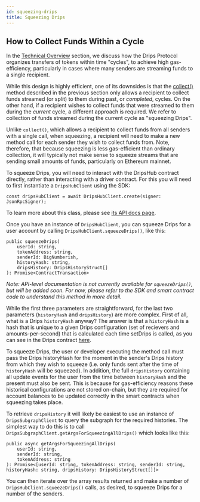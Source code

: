 ```yaml
---
id: squeezing-drips
title: Squeezing Drips
---
```

## How to Collect Funds Within a Cycle

In the [Technical Overview][to] section, we discuss how the Drips Protocol organizes transfers of tokens within time "cycles", to achieve high gas-efficiency, particularly in cases where many senders are streaming funds to a single recipient.

While this design is highly efficient, one of its downsides is that the <a href="https://drips-js-sdk-api.netlify.app/classes/nftdriverclient#collect" target="_blank">collect()</a> method described in the previous section only allows a recipient to collect funds streamed (or split) to them during past, or *completed*, cycles. On the other hand, if a recipient wishes to collect funds that were streamed to them during the *current* cycle, a different approach is required. We refer to collection of funds streamed during the current cycle as "squeezing Drips".

Unlike `collect()`, which allows a recipient to collect funds from all senders with a single call, when squeezing, a recipient will need to make a new method call for each sender they wish to collect funds from. Note, therefore, that because squeezing is less gas-efficient than ordinary collection, it will typically not make sense to squeeze streams that are  sending small amounts of funds, particularly on Ethereum mainnet.

To squeeze Drips, you will need to interact with the DripsHub contract directly, rather than interacting with a driver contract. For this you will need to first instantiate a `DripsHubClient` using the SDK:

```
const dripsHubClient = await DripsHubClient.create(signer: JsonRpcSigner);
```

To learn more about this class, please see <a href="https://drips-js-sdk-api.netlify.app/classes/dripshubclient" target="_blank">its API docs page</a>.

Once you have an instance of `DripsHubClient`, you can squeeze Drips for a user account by calling `DripsHubClient.squeezeDrips()`, like this:

```
public squeezeDrips(
    userId: string,
    tokenAddress: string,
    senderId: BigNumberish,
    historyHash: string,
    dripsHistory: DripsHistoryStruct[]
): Promise<ContractTransaction>
```

*Note: API-level documentation is not currently available for `squeezeDrips()`, but will be added soon. For now, please refer to the SDK and smart contract code to understand this method in more detail.*

While the first three parameters are straightforward, for the last two parameters (`historyHash` and `dripsHistory`) are more complex. First of all, what is a Drips `historyHash` anyway? The answer is that a `historyHash` is a hash that is unique to a given Drips configuration (set of recievers and amounts-per-second) that is calculated each time setDrips is called, as you can see in the Drips contract <a href="https://github.com/radicle-dev/drips-contracts/blob/2e9c34586a760921e80a81e1b4e46eb105f93525/src/Drips.sol#L621" target="_blank">here</a>.

To squeeze Drips, the user or developer executing the method call must pass the Drips historyHash for the moment in the sender's Drips history from which they wish to squeeze (i.e. only funds sent after the time of `historyHash` will be squeezed). In addition, the full `dripsHistory` containing all update events for the user from the time between `historyHash` and the present must also be sent. This is because for gas-efficiency reasons these historical configurations are not stored on-chain, but they are required for account balances to be updated correctly in the smart contracts when squeezing takes place.

To retrieve `dripsHistory` it will likely be easiest to use an instance of `DripsSubgraphClient` to query the subgraph for the required histories. The simplest way to do this is to call `DripsSubgraphClient.getArgsForSqueezingAllDrips()` which looks like this:

```
public async getArgsForSqueezingAllDrips(
    userId: string,
    senderId: string,
    tokenAddress: string
): Promise<[userId: string, tokenAddress: string, senderId: string, historyHash: string, dripsHistory: DripsHistoryStruct[]]>
```

You can then iterate over the array results returned and make a number of `DripsHubClient.squeezeDrips()` calls, as desired, to squeeze Drips for a number of the senders.


[to]: /docs/the-protocol/technical-overview

